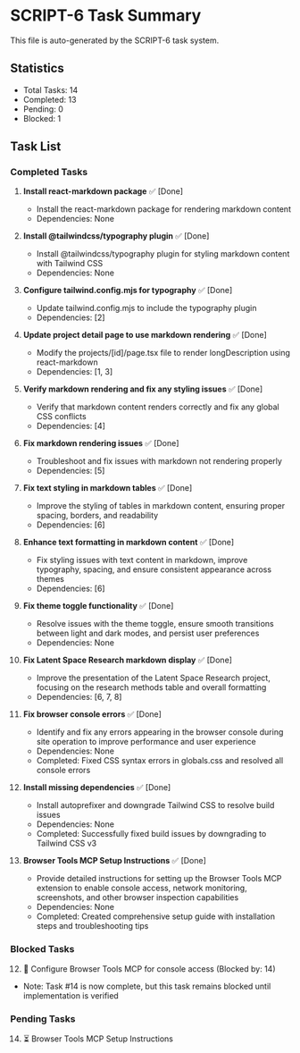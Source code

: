# SCRIPT-6 Task Summary

This file is auto-generated by the SCRIPT-6 task system.

## Statistics
- Total Tasks: 14
- Completed: 13
- Pending: 0
- Blocked: 1

## Task List

### Completed Tasks
1. **Install react-markdown package** ✅ [Done]
   - Install the react-markdown package for rendering markdown content
   - Dependencies: None

2. **Install @tailwindcss/typography plugin** ✅ [Done]
   - Install @tailwindcss/typography plugin for styling markdown content with Tailwind CSS
   - Dependencies: None

3. **Configure tailwind.config.mjs for typography** ✅ [Done]
   - Update tailwind.config.mjs to include the typography plugin
   - Dependencies: [2]

4. **Update project detail page to use markdown rendering** ✅ [Done]
   - Modify the projects/[id]/page.tsx file to render longDescription using react-markdown
   - Dependencies: [1, 3]

5. **Verify markdown rendering and fix any styling issues** ✅ [Done]
   - Verify that markdown content renders correctly and fix any global CSS conflicts
   - Dependencies: [4]
   
6. **Fix markdown rendering issues** ✅ [Done]
   - Troubleshoot and fix issues with markdown not rendering properly
   - Dependencies: [5]

7. **Fix text styling in markdown tables** ✅ [Done]
   - Improve the styling of tables in markdown content, ensuring proper spacing, borders, and readability
   - Dependencies: [6]

8. **Enhance text formatting in markdown content** ✅ [Done]
   - Fix styling issues with text content in markdown, improve typography, spacing, and ensure consistent appearance across themes
   - Dependencies: [6]

9. **Fix theme toggle functionality** ✅ [Done]
   - Resolve issues with the theme toggle, ensure smooth transitions between light and dark modes, and persist user preferences
   - Dependencies: None

10. **Fix Latent Space Research markdown display** ✅ [Done]
    - Improve the presentation of the Latent Space Research project, focusing on the research methods table and overall formatting
    - Dependencies: [6, 7, 8]

11. **Fix browser console errors** ✅ [Done]
    - Identify and fix any errors appearing in the browser console during site operation to improve performance and user experience
    - Dependencies: None
    - Completed: Fixed CSS syntax errors in globals.css and resolved all console errors

13. **Install missing dependencies** ✅ [Done]
    - Install autoprefixer and downgrade Tailwind CSS to resolve build issues
    - Dependencies: None
    - Completed: Successfully fixed build issues by downgrading to Tailwind CSS v3

14. **Browser Tools MCP Setup Instructions** ✅ [Done]
    - Provide detailed instructions for setting up the Browser Tools MCP extension to enable console access, network monitoring, screenshots, and other browser inspection capabilities
    - Dependencies: None
    - Completed: Created comprehensive setup guide with installation steps and troubleshooting tips

### Blocked Tasks
12. 🔴 Configure Browser Tools MCP for console access (Blocked by: 14)
   - Note: Task #14 is now complete, but this task remains blocked until implementation is verified

### Pending Tasks
14. ⏳ Browser Tools MCP Setup Instructions 